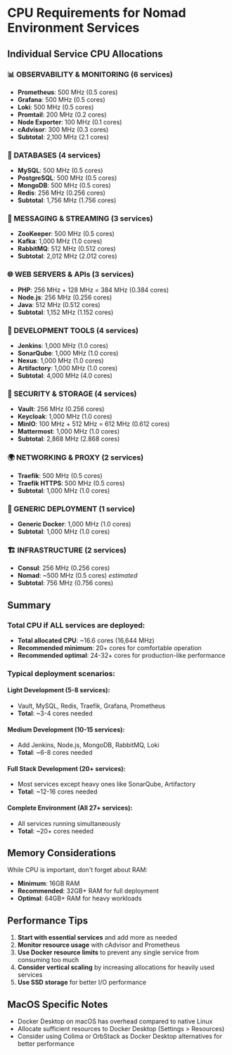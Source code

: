 # CPU Requirements for Nomad Environment Services

## Individual Service CPU Allocations

### 📊 OBSERVABILITY & MONITORING (6 services)
- **Prometheus**: 500 MHz (0.5 cores)
- **Grafana**: 500 MHz (0.5 cores)
- **Loki**: 500 MHz (0.5 cores)
- **Promtail**: 200 MHz (0.2 cores)
- **Node Exporter**: 100 MHz (0.1 cores)
- **cAdvisor**: 300 MHz (0.3 cores)
- **Subtotal**: 2,100 MHz (2.1 cores)

### 💾 DATABASES (4 services)
- **MySQL**: 500 MHz (0.5 cores)
- **PostgreSQL**: 500 MHz (0.5 cores)
- **MongoDB**: 500 MHz (0.5 cores)
- **Redis**: 256 MHz (0.256 cores)
- **Subtotal**: 1,756 MHz (1.756 cores)

### 🔄 MESSAGING & STREAMING (3 services)
- **ZooKeeper**: 500 MHz (0.5 cores)
- **Kafka**: 1,000 MHz (1.0 cores)
- **RabbitMQ**: 512 MHz (0.512 cores)
- **Subtotal**: 2,012 MHz (2.012 cores)

### 🌐 WEB SERVERS & APIs (3 services)
- **PHP**: 256 MHz + 128 MHz = 384 MHz (0.384 cores)
- **Node.js**: 256 MHz (0.256 cores)
- **Java**: 512 MHz (0.512 cores)
- **Subtotal**: 1,152 MHz (1.152 cores)

### 🔧 DEVELOPMENT TOOLS (4 services)
- **Jenkins**: 1,000 MHz (1.0 cores)
- **SonarQube**: 1,000 MHz (1.0 cores)
- **Nexus**: 1,000 MHz (1.0 cores)
- **Artifactory**: 1,000 MHz (1.0 cores)
- **Subtotal**: 4,000 MHz (4.0 cores)

### 🔐 SECURITY & STORAGE (4 services)
- **Vault**: 256 MHz (0.256 cores)
- **Keycloak**: 1,000 MHz (1.0 cores)
- **MinIO**: 100 MHz + 512 MHz = 612 MHz (0.612 cores)
- **Mattermost**: 1,000 MHz (1.0 cores)
- **Subtotal**: 2,868 MHz (2.868 cores)

### 🌍 NETWORKING & PROXY (2 services)
- **Traefik**: 500 MHz (0.5 cores)
- **Traefik HTTPS**: 500 MHz (0.5 cores)
- **Subtotal**: 1,000 MHz (1.0 cores)

### 🐳 GENERIC DEPLOYMENT (1 service)
- **Generic Docker**: 1,000 MHz (1.0 cores)
- **Subtotal**: 1,000 MHz (1.0 cores)

### 🏗️ INFRASTRUCTURE (2 services)
- **Consul**: 256 MHz (0.256 cores)
- **Nomad**: ~500 MHz (0.5 cores) *estimated*
- **Subtotal**: 756 MHz (0.756 cores)

## Summary

### Total CPU if ALL services are deployed:
- **Total allocated CPU**: ~16.6 cores (16,644 MHz)
- **Recommended minimum**: 20+ cores for comfortable operation
- **Recommended optimal**: 24-32+ cores for production-like performance

### Typical deployment scenarios:

#### Light Development (5-8 services):
- Vault, MySQL, Redis, Traefik, Grafana, Prometheus
- **Total**: ~3-4 cores needed

#### Medium Development (10-15 services):
- Add Jenkins, Node.js, MongoDB, RabbitMQ, Loki
- **Total**: ~6-8 cores needed

#### Full Stack Development (20+ services):
- Most services except heavy ones like SonarQube, Artifactory
- **Total**: ~12-16 cores needed

#### Complete Environment (All 27+ services):
- All services running simultaneously
- **Total**: ~20+ cores needed

## Memory Considerations
While CPU is important, don't forget about RAM:
- **Minimum**: 16GB RAM
- **Recommended**: 32GB+ RAM for full deployment
- **Optimal**: 64GB+ RAM for heavy workloads

## Performance Tips
1. **Start with essential services** and add more as needed
2. **Monitor resource usage** with cAdvisor and Prometheus
3. **Use Docker resource limits** to prevent any single service from consuming too much
4. **Consider vertical scaling** by increasing allocations for heavily used services
5. **Use SSD storage** for better I/O performance

## MacOS Specific Notes
- Docker Desktop on macOS has overhead compared to native Linux
- Allocate sufficient resources to Docker Desktop (Settings > Resources)
- Consider using Colima or OrbStack as Docker Desktop alternatives for better performance

